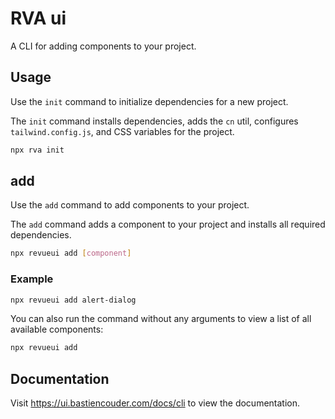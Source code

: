 # RVA ui

A CLI for adding components to your project.

## Usage

Use the `init` command to initialize dependencies for a new project.

The `init` command installs dependencies, adds the `cn` util, configures `tailwind.config.js`, and CSS variables for the project.

```bash
npx rva init
```

## add

Use the `add` command to add components to your project.

The `add` command adds a component to your project and installs all required dependencies.

```bash
npx revueui add [component]
```

### Example

```bash
npx revueui add alert-dialog
```

You can also run the command without any arguments to view a list of all available components:

```bash
npx revueui add
```

## Documentation

Visit https://ui.bastiencouder.com/docs/cli to view the documentation.
